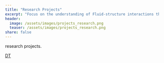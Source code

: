 ```yaml
---
title: "Research Projects"
excerpt: "Focus on the understanding of Fluid-structure interactions through numerical and experimental approaches."
header:
  image: /assets/images/projects_research.png
  teaser: /assets/images/projects_research.png
share: false
---
```


<p style="text-align: justify;">
research projects.
</p>

[DT](../projects_research/1_digitaltwin.md)